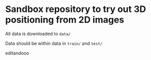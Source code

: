 # Sandbox repository to try out 3D positioning from 2D images

All data is downloaded to `data/`

Data should be within data in `train/` and `test/`



editandooo
